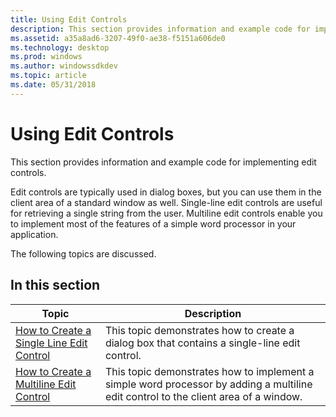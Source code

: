```yaml
---
title: Using Edit Controls
description: This section provides information and example code for implementing edit controls.
ms.assetid: a35a8ad6-3207-49f0-ae38-f5151a606de0
ms.technology: desktop
ms.prod: windows
ms.author: windowssdkdev
ms.topic: article
ms.date: 05/31/2018
---
```


# Using Edit Controls

This section provides information and example code for implementing edit controls.

Edit controls are typically used in dialog boxes, but you can use them in the client area of a standard window as well. Single-line edit controls are useful for retrieving a single string from the user. Multiline edit controls enable you to implement most of the features of a simple word processor in your application.

The following topics are discussed.

## In this section



| Topic                                                                                      | Description                                                                                                                                     |
|--------------------------------------------------------------------------------------------|-------------------------------------------------------------------------------------------------------------------------------------------------|
| [How to Create a Single Line Edit Control](use-a-single-line--edit-control.md)<br/> | This topic demonstrates how to create a dialog box that contains a single-line edit control. <br/>                                        |
| [How to Create a Multiline Edit Control](use-a-multiline-edit-control.md)<br/>      | This topic demonstrates how to implement a simple word processor by adding a multiline edit control to the client area of a window. <br/> |



 

 

 






